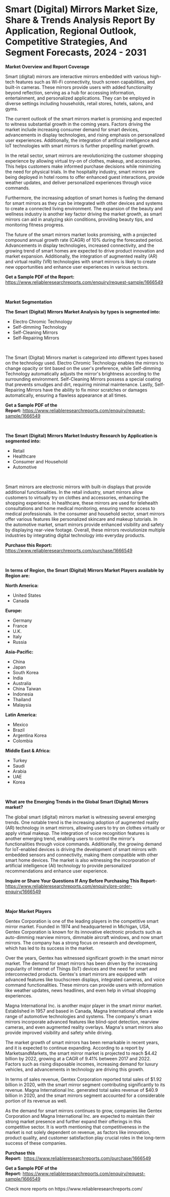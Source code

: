 <p><h1>Smart (Digital) Mirrors Market Size, Share & Trends Analysis Report By Application, Regional Outlook, Competitive Strategies, And Segment Forecasts, 2024 - 2031</h1></p><p><strong>Market Overview and Report Coverage</strong></p>
<p><p>Smart (digital) mirrors are interactive mirrors embedded with various high-tech features such as Wi-Fi connectivity, touch screen capabilities, and built-in cameras. These mirrors provide users with added functionality beyond reflection, serving as a hub for accessing information, entertainment, and personalized applications. They can be employed in diverse settings including households, retail stores, hotels, salons, and gyms.</p><p>The current outlook of the smart mirrors market is promising and expected to witness substantial growth in the coming years. Factors driving the market include increasing consumer demand for smart devices, advancements in display technologies, and rising emphasis on personalized user experiences. Additionally, the integration of artificial intelligence and IoT technologies with smart mirrors is further propelling market growth.</p><p>In the retail sector, smart mirrors are revolutionizing the customer shopping experience by allowing virtual try-on of clothes, makeup, and accessories. This helps customers make informed purchase decisions while minimizing the need for physical trials. In the hospitality industry, smart mirrors are being deployed in hotel rooms to offer enhanced guest interactions, provide weather updates, and deliver personalized experiences through voice commands.</p><p>Furthermore, the increasing adoption of smart homes is fueling the demand for smart mirrors as they can be integrated with other devices and systems to create a connected living environment. The expansion of the beauty and wellness industry is another key factor driving the market growth, as smart mirrors can aid in analyzing skin conditions, providing beauty tips, and monitoring fitness progress.</p><p>The future of the smart mirrors market looks promising, with a projected compound annual growth rate (CAGR) of 10% during the forecasted period. Advancements in display technologies, increased connectivity, and the growing trend of smart homes are expected to drive product innovation and market expansion. Additionally, the integration of augmented reality (AR) and virtual reality (VR) technologies with smart mirrors is likely to create new opportunities and enhance user experiences in various sectors.</p></p>
<p><strong>Get a Sample PDF of the Report:</strong> <a href="https://www.reliableresearchreports.com/enquiry/request-sample/1666549">https://www.reliableresearchreports.com/enquiry/request-sample/1666549</a></p>
<p>&nbsp;</p>
<p><strong>Market Segmentation</strong></p>
<p><strong>The Smart (Digital) Mirrors Market Analysis by types is segmented into:</strong></p>
<p><ul><li>Electro Chromic Technology</li><li>Self-dimming Technology</li><li>Self-Cleaning Mirrors</li><li>Self-Repairing Mirrors</li></ul></p>
<p>&nbsp;</p>
<p><p>The Smart (Digital) Mirrors market is categorized into different types based on the technology used. Electro Chromic Technology enables the mirrors to change opacity or tint based on the user's preference, while Self-dimming Technology automatically adjusts the mirror's brightness according to the surrounding environment. Self-Cleaning Mirrors possess a special coating that prevents smudges and dirt, requiring minimal maintenance. Lastly, Self-Repairing Mirrors have the ability to fix minor scratches or damages automatically, ensuring a flawless appearance at all times.</p></p>
<p><strong>Get a Sample PDF of the Report:</strong>&nbsp;<a href="https://www.reliableresearchreports.com/enquiry/request-sample/1666549">https://www.reliableresearchreports.com/enquiry/request-sample/1666549</a></p>
<p>&nbsp;</p>
<p><strong>The Smart (Digital) Mirrors Market Industry Research by Application is segmented into:</strong></p>
<p><ul><li>Retail</li><li>Healthcare</li><li>Consumer and Household</li><li>Automotive</li></ul></p>
<p>&nbsp;</p>
<p><p>Smart mirrors are electronic mirrors with built-in displays that provide additional functionalities. In the retail industry, smart mirrors allow customers to virtually try on clothes and accessories, enhancing the shopping experience. In healthcare, these mirrors are used for telehealth consultations and home medical monitoring, ensuring remote access to medical professionals. In the consumer and household sector, smart mirrors offer various features like personalized skincare and makeup tutorials. In the automotive market, smart mirrors provide enhanced visibility and safety by displaying rear-view footage. Overall, these mirrors revolutionize multiple industries by integrating digital technology into everyday products.</p></p>
<p><strong>Purchase this Report:</strong>&nbsp; <a href="https://www.reliableresearchreports.com/purchase/1666549">https://www.reliableresearchreports.com/purchase/1666549</a></p>
<p>&nbsp;</p>
<p><strong>In terms of Region, the Smart (Digital) Mirrors Market Players available by Region are:</strong></p>
<p>
    <p> <strong> North America: </strong>
        <ul>
            <li>United States</li>
            <li>Canada</li>
        </ul>
        </p> 
    <p> <strong> Europe: </strong>
        <ul>
            <li>Germany</li>
            <li>France</li>
            <li>U.K.</li>
            <li>Italy</li>
            <li>Russia</li>
        </ul>
        </p> 
    <p> <strong> Asia-Pacific: </strong>
        <ul>
            <li>China</li>
            <li>Japan</li>
            <li>South Korea</li>
            <li>India</li>
            <li>Australia</li>
            <li>China Taiwan</li>
            <li>Indonesia</li>
            <li>Thailand</li>
            <li>Malaysia</li>
        </ul>
        </p> 
    <p> <strong> Latin America: </strong>
        <ul>
            <li>Mexico</li>
            <li>Brazil</li>
            <li>Argentina Korea</li>
            <li>Colombia</li>
        </ul>
        </p> 
    <p> <strong> Middle East & Africa: </strong>
        <ul>
            <li>Turkey</li>
            <li>Saudi</li>
            <li>Arabia</li>
            <li>UAE</li>
            <li>Korea</li>
        </ul>
    </p>
    </p>
<p>&nbsp;</p>
<p><strong>What are the Emerging Trends in the Global Smart (Digital) Mirrors market?</strong></p>
<p><p>The global smart (digital) mirrors market is witnessing several emerging trends. One notable trend is the increasing adoption of augmented reality (AR) technology in smart mirrors, allowing users to try on clothes virtually or apply virtual makeup. The integration of voice recognition features is another emerging trend, enabling users to control the mirror's functionalities through voice commands. Additionally, the growing demand for IoT-enabled devices is driving the development of smart mirrors with embedded sensors and connectivity, making them compatible with other smart home devices. The market is also witnessing the incorporation of artificial intelligence (AI) technology to provide personalized recommendations and enhance user experience.</p></p>
<p><strong>Inquire or Share Your Questions If Any Before Purchasing This Report</strong>- <a href="https://www.reliableresearchreports.com/enquiry/pre-order-enquiry/1666549">https://www.reliableresearchreports.com/enquiry/pre-order-enquiry/1666549</a></p>
<p>&nbsp;</p>
<p><strong>Major Market Players</strong></p>
<p><p>Gentex Corporation is one of the leading players in the competitive smart mirror market. Founded in 1974 and headquartered in Michigan, USA, Gentex Corporation is known for its innovative electronic products such as auto-dimming rearview mirrors, dimmable aircraft windows, and now smart mirrors. The company has a strong focus on research and development, which has led to its success in the market.</p><p>Over the years, Gentex has witnessed significant growth in the smart mirror market. The demand for smart mirrors has been driven by the increasing popularity of Internet of Things (IoT) devices and the need for smart and interconnected products. Gentex's smart mirrors are equipped with advanced features like touchscreen displays, integrated cameras, and voice command functionalities. These mirrors can provide users with information like weather updates, news headlines, and even help in virtual shopping experiences.</p><p>Magna International Inc. is another major player in the smart mirror market. Established in 1957 and based in Canada, Magna International offers a wide range of automotive technologies and systems. The company's smart mirrors incorporate advanced features like blind-spot detection, rearview cameras, and even augmented reality overlays. Magna's smart mirrors also provide improved visibility and safety while driving.</p><p>The market growth of smart mirrors has been remarkable in recent years, and it is expected to continue expanding. According to a report by MarketsandMarkets, the smart mirror market is projected to reach $4.42 billion by 2022, growing at a CAGR of 9.41% between 2017 and 2022. Factors such as rising disposable incomes, increasing demand for luxury vehicles, and advancements in technology are driving this growth.</p><p>In terms of sales revenue, Gentex Corporation reported total sales of $1.92 billion in 2020, with the smart mirror segment contributing significantly to its revenue. Magna International Inc. generated total sales revenue of $40.9 billion in 2020, and the smart mirrors segment accounted for a considerable portion of its revenue as well.</p><p>As the demand for smart mirrors continues to grow, companies like Gentex Corporation and Magna International Inc. are expected to maintain their strong market presence and further expand their offerings in this competitive sector. It is worth mentioning that competitiveness in the market is not solely dependent on revenue, as factors like innovation, product quality, and customer satisfaction play crucial roles in the long-term success of these companies.</p></p>
<p><strong>Purchase this Report:</strong>&nbsp;&nbsp;<a href="https://www.reliableresearchreports.com/purchase/1666549">https://www.reliableresearchreports.com/purchase/1666549</a></p>
<p></p>
<p><strong>Get a Sample PDF of the Report:</strong>&nbsp;<a href="https://www.reliableresearchreports.com/enquiry/request-sample/1666549">https://www.reliableresearchreports.com/enquiry/request-sample/1666549</a></p>
<p>Check more reports on https://www.reliableresearchreports.com/</p>